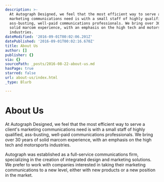 ```yaml
---
description: >-
  At Autograph Designed, we feel that the most efficient way to serve a client’s
  marketing communications need is with a small staff of highly qualified,
  ass-busting, well-paid communications professionals. We bring over 30 years of
  solid marcom experience, with an emphasis on the high tech and motorsports
  industries.
dateModified: '2016-09-01T00:02:06.201Z'
datePublished: '2016-09-01T00:02:16.670Z'
title: About Us
author: []
publisher: {}
via: {}
sourcePath: _posts/2016-08-22-about-us.md
hasPage: true
starred: false
url: about-us/index.html
_type: Blurb

---
```

# About Us

At Autograph Designed, we feel that the most efficient way to serve a client's marketing communications need is with a small staff of highly qualified, ass-busting, well-paid communications professionals. We bring over 30 years of solid marcom experience, with an emphasis on the high tech and motorsports industries.

Autograph was established as a full-service communications firm, specializing in the creation of integrated design and marketing solutions. We prefer to work with companies interested in taking their marketing communications to a new level, either with new products or a new position in the market.